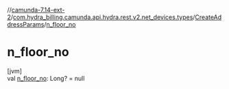 //[camunda-7.14-ext-2](../../../index.md)/[com.hydra_billing.camunda.api.hydra.rest.v2.net_devices.types](../index.md)/[CreateAddressParams](index.md)/[n_floor_no](n_floor_no.md)

# n_floor_no

[jvm]\
val [n_floor_no](n_floor_no.md): Long? = null

